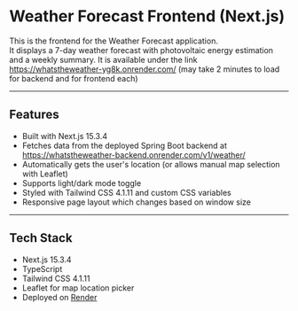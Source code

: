 
# Weather Forecast Frontend (Next.js)

This is the frontend for the Weather Forecast application.  
It displays a 7-day weather forecast with photovoltaic energy estimation and a weekly summary.
It is available under the link https://whatstheweather-yg8k.onrender.com/ (may take 2 minutes to load for backend and for frontend each)

---

##  Features

- Built with Next.js 15.3.4   
- Fetches data from the deployed Spring Boot backend at https://whatstheweather-backend.onrender.com/v1/weather/  
- Automatically gets the user's location (or allows manual map selection with Leaflet)  
- Supports light/dark mode toggle  
- Styled with Tailwind CSS 4.1.11 and custom CSS variables
- Responsive page layout which changes based on window size

---

## Tech Stack

- Next.js 15.3.4 
- TypeScript
- Tailwind CSS 4.1.11
- Leaflet for map location picker
- Deployed on [Render](https://render.com/)
